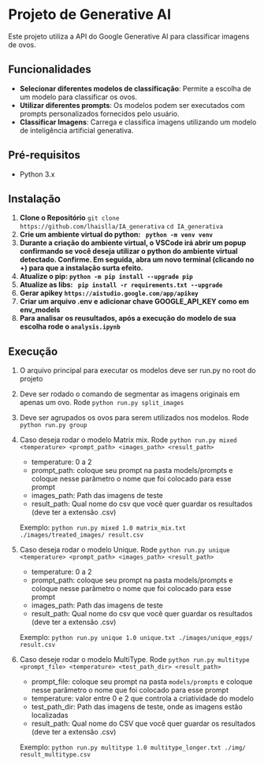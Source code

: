 # Projeto de Generative AI

Este projeto utiliza a API do Google Generative AI para classificar imagens de ovos. 

## Funcionalidades

- **Selecionar diferentes modelos de classificação**: Permite a escolha de um modelo para classificar os ovos.
- **Utilizar diferentes prompts**:  Os modelos podem ser executados com prompts personalizados fornecidos pelo usuário.
- **Classificar Imagens**: Carrega e classifica imagens utilizando um modelo de inteligência artificial generativa.

## Pré-requisitos

- Python 3.x

## Instalação

1. **Clone o Repositório**
   ``git clone https://github.com/lhaislla/IA_generativa``
   ``cd IA_generativa``
2. **Crie um ambiente virtual do python: `` python -m venv venv``**
3. **Durante a criação do ambiente virtual, o VSCode irá abrir um popup confirmando se você deseja utilizar o python do ambiente virtual detectado. Confirme. Em seguida, abra um novo terminal (clicando no +) para que a instalação surta efeito.**
4. **Atualize o pip: ``python -m pip install --upgrade pip``**
5. **Atualize as libs: `` pip install -r requirements.txt --upgrade``**
6. **Gerar apikey ``https://aistudio.google.com/app/apikey``**
7. **Criar um arquivo .env e adicionar chave GOOGLE_API_KEY como em env_models**
8. **Para analisar os reusultados, após a execução do modelo de sua escolha rode o ``analysis.ipynb``**

## Execução

1. O arquivo principal para executar os modelos deve ser run.py no root do projeto
2. Deve ser rodado o comando de segmentar as imagens originais em apenas um ovo. Rode `python run.py split_images`
3. Deve ser agrupados os ovos para serem utilizados nos modelos. Rode `python run.py group`
4. Caso deseja rodar o modelo Matrix mix. Rode `python run.py mixed <temperature> <prompt_path> <images_path> <result_path>`
   - temperature: 0 a 2
   - prompt_path: coloque seu prompt na pasta models/prompts e coloque nesse parâmetro o nome que foi colocado para esse prompt
   - images_path: Path das imagens de teste
   - result_path: Qual nome do csv que você quer guardar os resultados (deve ter a extensão .csv)

   Exemplo: `python run.py mixed 1.0 matrix_mix.txt ./images/treated_images/ result.csv`
5. Caso deseja rodar o modelo Unique. Rode `python run.py unique <temperature> <prompt_path> <images_path> <result_path>`
   - temperature: 0 a 2
   - prompt_path: coloque seu prompt na pasta models/prompts e coloque nesse parâmetro o nome que foi colocado para esse prompt
   - images_path: Path das imagens de teste
   - result_path: Qual nome do csv que você quer guardar os resultados (deve ter a extensão .csv)

   Exemplo: `python run.py unique 1.0 unique.txt ./images/unique_eggs/ result.csv`


6. Caso deseje rodar o modelo MultiType. Rode `python run.py multitype <prompt_file> <temperature> <test_path_dir> <result_path>`  
   - prompt_file: coloque seu prompt na pasta `models/prompts` e coloque nesse parâmetro o nome que foi colocado para esse prompt  
   - temperature: valor entre 0 e 2 que controla a criatividade do modelo  
   - test_path_dir: Path das imagens de teste, onde as imagens estão localizadas  
   - result_path: Qual nome do CSV que você quer guardar os resultados (deve ter a extensão .csv)  

   Exemplo: `python run.py multitype 1.0 multitype_longer.txt ./img/ result_multitype.csv`
